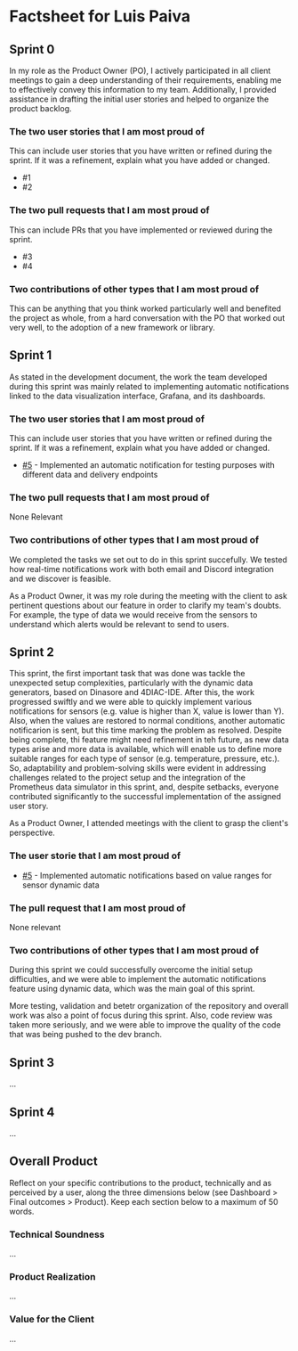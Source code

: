 # Factsheet for Luis Paiva

## Sprint 0

In my role as the Product Owner (PO), I actively participated in all client meetings to gain a deep understanding of their requirements, enabling me to effectively convey this information to my team. Additionally, I provided assistance in drafting the initial user stories and helped to organize the product backlog.


### The two user stories that I am most proud of

This can include user stories that you have written or refined during the sprint. If it was a refinement, explain what you have added or changed.

 * #1
 * #2


### The two pull requests that I am most proud of

This can include PRs that you have implemented or reviewed during the sprint.

 * #3
 * #4


### Two contributions of other types that I am most proud of

This can be anything that you think worked particularly well and benefited the project as whole, from a hard conversation with the PO that worked out very well, to the adoption of a new framework or library. 



## Sprint 1

As stated in the development document, the work the team developed during this sprint was mainly related to implementing automatic notifications linked to the data visualization interface, Grafana, and its dashboards.

### The two user stories that I am most proud of

This can include user stories that you have written or refined during the sprint. If it was a refinement, explain what you have added or changed.

 * [#5](https://github.com/FEUP-MEIC-DS-2023-1MEIC06/DS-Project/issues/5) - Implemented an automatic notification for testing purposes with different data and delivery endpoints

### The two pull requests that I am most proud of

None Relevant

### Two contributions of other types that I am most proud of

We completed the tasks we set out to do in this sprint succefully. We tested how real-time notifications work with both email and Discord integration and we discover is feasible.

As a Product Owner, it was my role during the meeting with the client to ask pertinent questions about our feature in order to clarify my team's doubts. For example, the type of data we would receive from the sensors to understand which alerts would be relevant to send to users. 

## Sprint 2

This sprint, the first important task that was done was tackle the unexpected setup complexities, particularly with the dynamic data generators, based on Dinasore and 4DIAC-IDE. After this, the work progressed swiftly and we were able to quickly implement various notifications for sensors (e.g. value is higher than X, value is lower than Y). Also, when the values are restored to normal conditions, another automatic notificarion is sent, but this time marking the problem as resolved. Despite being complete, thi feature might need refinement in teh future, as new data types arise and more data is available, which will enable us to define more suitable ranges for each type of sensor (e.g. temperature, pressure, etc.). So, adaptability and problem-solving skills were evident in addressing challenges related to the project setup and the integration of the Prometheus data simulator in this sprint, and, despite setbacks, everyone contributed significantly to the successful implementation of the assigned user story.

As a Product Owner, I attended meetings with the client to grasp the client's perspective.
### The user storie that I am most proud of

 * [#5](https://github.com/FEUP-MEIC-DS-2023-1MEIC06/DS-Project/issues/5) - Implemented automatic notifications based on value ranges for sensor dynamic data

 ### The pull request that I am most proud of

None relevant

 ### Two contributions of other types that I am most proud of

During this sprint we could successfully overcome the initial setup difficulties, and we were able to implement the automatic notifications feature using dynamic data, which was the main goal of this sprint.

More testing, validation and betetr organization of the repository and overall work was also a point of focus during this sprint. Also, code review was taken more seriously, and we were able to improve the quality of the code that was being pushed to the dev branch.


## Sprint 3

...


## Sprint 4

...


## Overall Product

Reflect on your specific contributions to the product, technically and as perceived by a user, along the three dimensions below (see Dashboard > Final outcomes > Product). Keep each section below to a maximum of 50 words.


### Technical Soundness

...


### Product Realization

...


### Value for the Client

...
